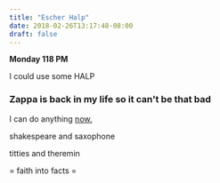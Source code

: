```yaml
---
title: "Escher Halp"
date: 2018-02-26T13:17:48-08:00
draft: false
---
```


**Monday 118 PM**

I could use some HALP


### Zappa is back in my life so it can't be that bad

I can do anything <a href="https://en.wikipedia.org/wiki/Eckhart_Tolle"> now. </a>

shakespeare and saxophone

titties and theremin



= faith into facts =
